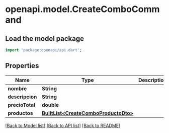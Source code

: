# openapi.model.CreateComboCommand

## Load the model package
```dart
import 'package:openapi/api.dart';
```

## Properties
Name | Type | Description | Notes
------------ | ------------- | ------------- | -------------
**nombre** | **String** |  | [optional] 
**descripcion** | **String** |  | [optional] 
**precioTotal** | **double** |  | [optional] 
**productos** | [**BuiltList&lt;CreateComboProductoDto&gt;**](CreateComboProductoDto.md) |  | [optional] 

[[Back to Model list]](../README.md#documentation-for-models) [[Back to API list]](../README.md#documentation-for-api-endpoints) [[Back to README]](../README.md)


